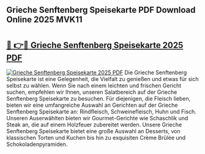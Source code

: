 ## Grieche Senftenberg Speisekarte PDF Download Online 2025 MVK11

# <h2><a href="http://gcblzof.nevu.top/?p=Grieche+Senftenberg+Speisekarte">🔗 👉🔴 Grieche Senftenberg Speisekarte 2025 PDF</a></h2>

[![Grieche Senftenberg Speisekarte 2025 PDF](https://i.imgur.com/dBaPXMq.png)](http://gcblzof.nevu.top/?p=Grieche+Senftenberg+Speisekarte)
Die Grieche Senftenberg Speisekarte ist eine Gelegenheit, die Vielfalt zu genießen und etwas für sich selbst zu wählen. Wenn Sie nach einem leichten und frischen Gericht suchen, empfehlen wir Ihnen, unseren Salatbereich auf der Grieche Senftenberg Speisekarte zu besuchen. Für diejenigen, die Fleisch lieben, bieten wir eine umfangreiche Auswahl an Gerichten auf der Grieche Senftenberg Speisekarte an: Rindfleisch, Schweinefleisch, Huhn und Fisch. Unseren Auserwählten bieten wir Gourmet-Gerichte wie Schaschlik und Steak an, die auf einem Holzfeuer zubereitet werden. Unsere Grieche Senftenberg Speisekarte bietet eine große Auswahl an Desserts, von klassischen Torten und Kuchen bis hin zu exquisiten Crème Brûlée und Schokoladenpyramiden.
